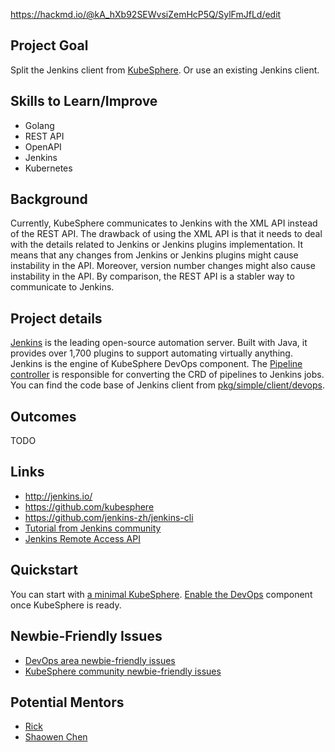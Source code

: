 https://hackmd.io/@kA_hXb92SEWvsiZemHcP5Q/SylFmJfLd/edit

## Project Goal

Split the Jenkins client from [KubeSphere](https://github.com/kubesphere/kubesphere/). Or use an existing Jenkins client.

## Skills to Learn/Improve

* Golang
* REST API
* OpenAPI
* Jenkins
* Kubernetes

## Background

Currently, KubeSphere communicates to Jenkins with the XML API instead of the REST API. The drawback of using the XML API is that it needs to deal with the details related to Jenkins or Jenkins plugins implementation. It means that any changes from Jenkins or Jenkins plugins might cause instability in the API. Moreover, version number changes might also cause instability in the API. By comparison, the REST API is a stabler way to communicate to Jenkins. 

## Project details

[Jenkins](https://github.com/jenkinsci/jenkins) is the leading open-source automation server. Built with Java, it provides over 1,700 plugins to support automating virtually anything. Jenkins is the engine of KubeSphere DevOps component. The [Pipeline controller](https://github.com/kubesphere/kubesphere/blob/master/pkg/controller/pipeline/pipeline_controller.go) is responsible for converting the CRD of pipelines to Jenkins jobs.
You can find the code base of Jenkins client from [pkg/simple/client/devops](https://github.com/kubesphere/kubesphere/tree/master/pkg/simple/client/devops).

## Outcomes

TODO

## Links

* http://jenkins.io/
* https://github.com/kubesphere
* https://github.com/jenkins-zh/jenkins-cli
* [Tutorial from Jenkins community](https://www.jenkins.io/doc/tutorials/)
* [Jenkins Remote Access API](https://www.jenkins.io/doc/book/using/remote-access-api/)

## Quickstart

You can start with [a minimal KubeSphere](https://kubesphere.io/docs/quick-start/minimal-kubesphere-on-k8s/). [Enable the DevOps](https://kubesphere.io/docs/pluggable-components/devops/) component once KubeSphere is ready.

## Newbie-Friendly Issues

* [DevOps area newbie-friendly issues](https://github.com/search?q=user%3Akubesphere+label%3A%22good+first+issue%22+label%3A%22area%2Fdevops%22+state%3Aopen&type=Issues&ref=advsearch&l=&l=)
* [KubeSphere community newbie-friendly issues](https://github.com/search?q=user%3Akubesphere+label%3A%22good+first+issue%22+state%3Aopen&type=Issues&ref=advsearch&l=&l=)

## Potential Mentors

* [Rick](https://github.com/LinuxSuRen/)
* [Shaowen Chen](https://github.com/shaowenchen/)
